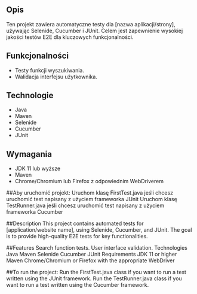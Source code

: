## Opis
Ten projekt zawiera automatyczne testy dla [nazwa aplikacji/strony], używając Selenide, Cucumber i JUnit. Celem jest zapewnienie wysokiej jakości testów E2E dla kluczowych funkcjonalności.

## Funkcjonalności
- Testy funkcji wyszukiwania.
- Walidacja interfejsu użytkownika.

## Technologie
- Java
- Maven
- Selenide
- Cucumber
- JUnit

## Wymagania
- JDK 11 lub wyższe
- Maven
- Chrome/Chromium lub Firefox z odpowiednim WebDriverem 

 ##Aby uruchomić projekt: 
Uruchom klasę FirstTest.java jeśli chcesz uruchomić test napisany z użyciem frameworka JUnit 
Uruchom klasę TestRunner.java jeśli chcesz uruchomić test napisany z użyciem frameworka Cucumber 

##Description
This project contains automated tests for [application/website name], using Selenide, Cucumber, and JUnit. The goal is to provide high-quality E2E tests for key functionalities.

##Features
Search function tests.
User interface validation.
Technologies
Java
Maven
Selenide
Cucumber
JUnit
Requirements
JDK 11 or higher
Maven
Chrome/Chromium or Firefox with the appropriate WebDriver

##To run the project:
Run the FirstTest.java class if you want to run a test written using the JUnit framework.
Run the TestRunner.java class if you want to run a test written using the Cucumber framework.
